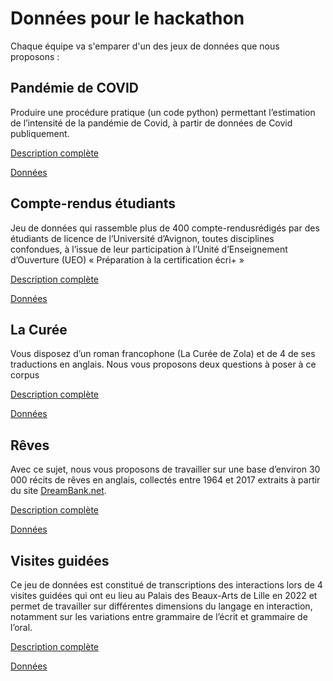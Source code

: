 # Données pour le hackathon

Chaque équipe va s'emparer d'un des jeux de données que nous proposons : 

## Pandémie de COVID
Produire une procédure pratique (un code python) permettant l’estimation de l’intensité de la pandémie de Covid, à partir de données de Covid publiquement.

[Description complète](Covid.pdf)

[Données](Covid)

## Compte-rendus étudiants
Jeu de données qui rassemble plus de 400 compte-rendusrédigés par des étudiants de licence de l’Université d’Avignon, toutes disciplines confondues, à l’issue de leur participation à l’Unité d’Enseignement d’Ouverture (UEO) « Préparation à la certification écri+ »

[Description complète](ComptesRendus.pdf)

[Données](ComptesRendus)

## La Curée
Vous disposez d’un roman francophone (La Curée de Zola) et de 4 de ses traductions en anglais. Nous vous proposons deux questions à poser à ce corpus

[Description complète](LaCurée.pdf)

[Données](LaCurée)

## Rêves
Avec ce sujet, nous vous proposons de travailler sur une base d’environ 30 000 récits de rêves en anglais, collectés entre 1964 et 2017 extraits à partir du site [DreamBank.net](https://dreambank.net/). 

[Description complète](Rêves.pdf)

[Données](Rêves)

## Visites guidées
Ce jeu de données est constitué de transcriptions des interactions lors de 4 visites guidées
qui ont eu lieu au Palais des Beaux-Arts de Lille en 2022 et permet de travailler sur différentes dimensions du langage en interaction, notamment sur les variations entre grammaire de l’écrit et grammaire
de l’oral.

[Description complète](VisitesGuidées.pdf)

[Données](VisitesGuidées)
